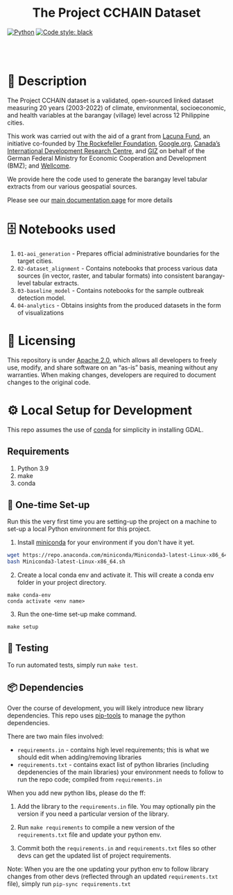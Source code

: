 <div align="center">

# The Project CCHAIN Dataset

</div>

<a href="https://www.python.org/"><img alt="Python" src="https://img.shields.io/badge/-Python 3.9-blue?style=for-the-badge&logo=python&logoColor=white"></a>
<a href="https://black.readthedocs.io/en/stable/"><img alt="Code style: black" src="https://img.shields.io/badge/code%20style-black-black.svg?style=for-the-badge&labelColor=gray"></a>

<br/>
<br/>


# 📜 Description

The Project CCHAIN dataset is a validated, open-sourced linked dataset measuring 20 years (2003-2022) of climate, environmental, socioeconomic, and health variables at the barangay (village) level across 12 Philippine cities.

This work was carried out with the aid of a grant from [Lacuna Fund](https://lacunafund.org/), an initiative co-founded by [The Rockefeller Foundation](https://www.rockefellerfoundation.org/), [Google.org](https://google.org), [Canada’s International Development Research Centre](https://www.idrc-crdi.ca/en), and [GIZ](https://www.giz.de/en/html/index.html) on behalf of the German Federal Ministry for Economic Cooperation and Development (BMZ); and [Wellcome](https://wellcome.org/).

We provide here the code used to generate the barangay level tabular extracts from our various geospatial sources.

Please see our [main documentation page](https://thinkingmachines.github.io/project-cchain) for more details

# 🗄 Notebooks used

1. `01-aoi_generation` - Prepares official administrative boundaries for the target cities.
2. `02-dataset_alignment` - Contains notebooks that process various data sources (in vector, raster, and tabular formats) into consistent barangay-level tabular extracts.
3. `03-baseline_model` - Contains notebooks for the sample outbreak detection model.
4. `04-analytics` - Obtains insights from the produced datasets in the form of visualizations

# 📄 Licensing

This repository is under [Apache 2.0](https://www.apache.org/licenses/LICENSE-2.0), which allows all developers to freely use, modify, and share software on an “as-is” basis, meaning without any warranties. 
When making changes, developers are required to document changes to the original code.

# ⚙️ Local Setup for Development

This repo assumes the use of [conda](https://docs.conda.io/en/latest/miniconda.html) for simplicity in installing GDAL.


## Requirements

1. Python 3.9
2. make
3. conda


## 🐍 One-time Set-up
Run this the very first time you are setting-up the project on a machine to set-up a local Python environment for this project.

1. Install [miniconda](https://docs.conda.io/en/latest/miniconda.html) for your environment if you don't have it yet.
```bash
wget https://repo.anaconda.com/miniconda/Miniconda3-latest-Linux-x86_64.sh
bash Miniconda3-latest-Linux-x86_64.sh
```

2. Create a local conda env and activate it. This will create a conda env folder in your project directory.
```
make conda-env
conda activate <env name>
```

3. Run the one-time set-up make command.
```
make setup
```

## 🐍 Testing
To run automated tests, simply run `make test`.

## 📦 Dependencies

Over the course of development, you will likely introduce new library dependencies. This repo uses [pip-tools](https://github.com/jazzband/pip-tools) to manage the python dependencies.

There are two main files involved:
* `requirements.in` - contains high level requirements; this is what we should edit when adding/removing libraries
* `requirements.txt` - contains exact list of python libraries (including depdenencies of the main libraries) your environment needs to follow to run the repo code; compiled from `requirements.in`


When you add new python libs, please do the ff:

1. Add the library to the `requirements.in` file. You may optionally pin the version if you need a particular version of the library.

2. Run `make requirements` to compile a new version of the `requirements.txt` file and update your python env.

3. Commit both the `requirements.in` and `requirements.txt` files so other devs can get the updated list of project requirements.

Note: When you are the one updating your python env to follow library changes from other devs (reflected through an updated `requirements.txt` file), simply run `pip-sync requirements.txt`
